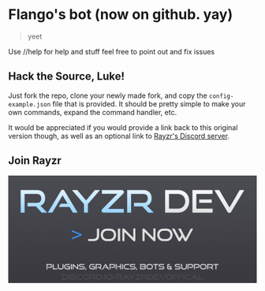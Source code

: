 # Flango's bot (now on github. yay)

> yeet

Use //help for help and stuff
feel free to point out and fix issues




## Hack the Source, Luke!

Just fork the repo, clone your newly made fork, and copy the `config-example.json` file that is provided. It should be pretty simple to make your own commands, expand the command handler, etc.

It would be appreciated if you would provide a link back to this original version though, as well as an optional link to [Rayzr's Discord server](https://discord.io/rayzrdevofficial).

## Join Rayzr

[![Discord Badge](https://github.com/Rayzr522/ProjectResources/raw/master/RayzrDev/badge-small.png)](https://discord.io/rayzrdevofficial)
